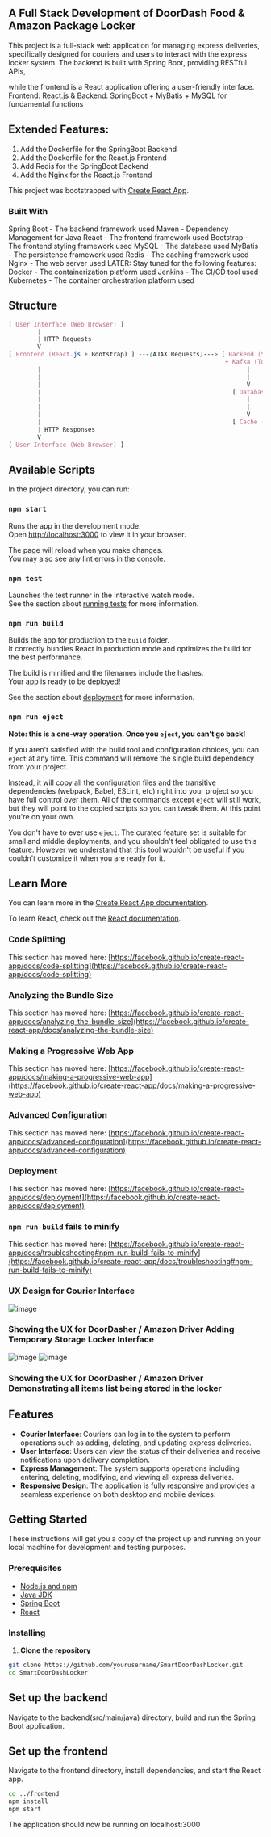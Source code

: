 ## A Full Stack Development of DoorDash Food & Amazon Package Locker 
This project is a full-stack web application for managing express deliveries, specifically designed for couriers 
and users to interact with the express locker system. The backend is built with Spring Boot, providing RESTful APIs, 

while the frontend is a React application offering a user-friendly interface.
Frontend: React.js & Backend: SpringBoot + MyBatis + MySQL for fundamental functions

## Extended Features:
1. Add the Dockerfile for the SpringBoot Backend
2. Add the Dockerfile for the React.js Frontend
3. Add Redis for the SpringBoot Backend
4. Add the Nginx for the React.js Frontend

This project was bootstrapped with [Create React App](https://github.com/facebook/create-react-app).

### Built With
Spring Boot - The backend framework used
Maven - Dependency Management for Java
React - The frontend framework used
Bootstrap - The frontend styling framework used
MySQL - The database used
MyBatis - The persistence framework used
Redis - The caching framework used
Nginx - The web server used
LATER: Stay tuned for the following features:
Docker - The containerization platform used
Jenkins - The CI/CD tool used
Kubernetes - The container orchestration platform used

## Structure
```scss
[ User Interface (Web Browser) ]
        |
        | HTTP Requests
        V
[ Frontend (React.js + Bootstrap) ] ---(AJAX Requests)---> [ Backend (Spring Boot + MyBatis) 
                                                            + Kafka (To be implemented)     ]
        |                                                         |       ^
        |                                                         |       |
        |                                                         V       |
        |                                                     [ Database (MySQL) ]
        |                                                         |
        |                                                         |
        |                                                         V
        |                                                     [ Cache (Redis) ] (To be implemented)
        | HTTP Responses
        V
[ User Interface (Web Browser) ]
```

## Available Scripts

In the project directory, you can run:

### `npm start`

Runs the app in the development mode.\
Open [http://localhost:3000](http://localhost:3000) to view it in your browser.

The page will reload when you make changes.\
You may also see any lint errors in the console.

### `npm test`

Launches the test runner in the interactive watch mode.\
See the section about [running tests](https://facebook.github.io/create-react-app/docs/running-tests) for more information.

### `npm run build`

Builds the app for production to the `build` folder.\
It correctly bundles React in production mode and optimizes the build for the best performance.

The build is minified and the filenames include the hashes.\
Your app is ready to be deployed!

See the section about [deployment](https://facebook.github.io/create-react-app/docs/deployment) for more information.

### `npm run eject`

**Note: this is a one-way operation. Once you `eject`, you can't go back!**

If you aren't satisfied with the build tool and configuration choices, you can `eject` at any time. This command will remove the single build dependency from your project.

Instead, it will copy all the configuration files and the transitive dependencies (webpack, Babel, ESLint, etc) right into your project so you have full control over them. All of the commands except `eject` will still work, but they will point to the copied scripts so you can tweak them. At this point you're on your own.

You don't have to ever use `eject`. The curated feature set is suitable for small and middle deployments, and you shouldn't feel obligated to use this feature. However we understand that this tool wouldn't be useful if you couldn't customize it when you are ready for it.

## Learn More

You can learn more in the [Create React App documentation](https://facebook.github.io/create-react-app/docs/getting-started).

To learn React, check out the [React documentation](https://reactjs.org/).

### Code Splitting

This section has moved here: [https://facebook.github.io/create-react-app/docs/code-splitting](https://facebook.github.io/create-react-app/docs/code-splitting)

### Analyzing the Bundle Size

This section has moved here: [https://facebook.github.io/create-react-app/docs/analyzing-the-bundle-size](https://facebook.github.io/create-react-app/docs/analyzing-the-bundle-size)

### Making a Progressive Web App

This section has moved here: [https://facebook.github.io/create-react-app/docs/making-a-progressive-web-app](https://facebook.github.io/create-react-app/docs/making-a-progressive-web-app)

### Advanced Configuration

This section has moved here: [https://facebook.github.io/create-react-app/docs/advanced-configuration](https://facebook.github.io/create-react-app/docs/advanced-configuration)

### Deployment

This section has moved here: [https://facebook.github.io/create-react-app/docs/deployment](https://facebook.github.io/create-react-app/docs/deployment)

### `npm run build` fails to minify

This section has moved here: [https://facebook.github.io/create-react-app/docs/troubleshooting#npm-run-build-fails-to-minify](https://facebook.github.io/create-react-app/docs/troubleshooting#npm-run-build-fails-to-minify)

### UX Design for Courier Interface
![image](/images/2.png)

### Showing the UX for DoorDasher / Amazon Driver Adding Temporary Storage Locker Interface
![image](/images/3.png)
![image](/images/1.png)

### Showing the UX for DoorDasher / Amazon Driver Demonstrating all items list being stored in the locker

## Features

- **Courier Interface**: Couriers can log in to the system to perform operations such as adding, deleting, and updating express deliveries.
- **User Interface**: Users can view the status of their deliveries and receive notifications upon delivery completion.
- **Express Management**: The system supports operations including entering, deleting, modifying, and viewing all express deliveries.
- **Responsive Design**: The application is fully responsive and provides a seamless experience on both desktop and mobile devices.

## Getting Started

These instructions will get you a copy of the project up and running on your local machine for development and testing purposes.

### Prerequisites

- [Node.js and npm](https://nodejs.org/en/download/)
- [Java JDK](https://www.oracle.com/java/technologies/javase-jdk11-downloads.html)
- [Spring Boot](https://spring.io/projects/spring-boot)
- [React](https://reactjs.org/)

### Installing

1. **Clone the repository**

```bash
git clone https://github.com/yourusername/SmartDoorDashLocker.git
cd SmartDoorDashLocker
```

## Set up the backend
Navigate to the backend(src/main/java) directory, build and run the Spring Boot application.

## Set up the frontend
Navigate to the frontend directory, install dependencies, and start the React app.
```bash
cd ../frontend
npm install
npm start
```
The application should now be running on localhost:3000





